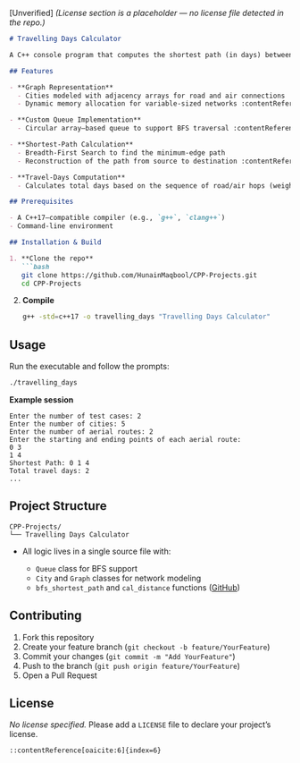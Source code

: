 \[Unverified]
*(License section is a placeholder — no license file detected in the repo.)*

````markdown
# Travelling Days Calculator

A C++ console program that computes the shortest path (in days) between cities connected by roads and optional aerial routes, using a custom graph and BFS implementation. :contentReference[oaicite:0]{index=0}

## Features

- **Graph Representation**  
  - Cities modeled with adjacency arrays for road and air connections  
  - Dynamic memory allocation for variable-sized networks :contentReference[oaicite:1]{index=1}

- **Custom Queue Implementation**  
  - Circular array–based queue to support BFS traversal :contentReference[oaicite:2]{index=2}

- **Shortest-Path Calculation**  
  - Breadth-First Search to find the minimum-edge path  
  - Reconstruction of the path from source to destination :contentReference[oaicite:3]{index=3}

- **Travel-Days Computation**  
  - Calculates total days based on the sequence of road/air hops (weights assumed = 1 day per hop) :contentReference[oaicite:4]{index=4}

## Prerequisites

- A C++17–compatible compiler (e.g., `g++`, `clang++`)  
- Command-line environment

## Installation & Build

1. **Clone the repo**  
   ```bash
   git clone https://github.com/HunainMaqbool/CPP-Projects.git
   cd CPP-Projects
````

2. **Compile**

   ```bash
   g++ -std=c++17 -o travelling_days "Travelling Days Calculator"
   ```

## Usage

Run the executable and follow the prompts:

```bash
./travelling_days
```

**Example session**

```
Enter the number of test cases: 2
Enter the number of cities: 5
Enter the number of aerial routes: 2
Enter the starting and ending points of each aerial route:
0 3
1 4
Shortest Path: 0 1 4
Total travel days: 2
...
```

## Project Structure

```
CPP-Projects/
└── Travelling Days Calculator
```

* All logic lives in a single source file with:

  * `Queue` class for BFS support
  * `City` and `Graph` classes for network modeling
  * `bfs_shortest_path` and `cal_distance` functions ([GitHub][1])

## Contributing

1. Fork this repository
2. Create your feature branch (`git checkout -b feature/YourFeature`)
3. Commit your changes (`git commit -m "Add YourFeature"`)
4. Push to the branch (`git push origin feature/YourFeature`)
5. Open a Pull Request

## License

*No license specified.*
Please add a `LICENSE` file to declare your project’s license.

```
::contentReference[oaicite:6]{index=6}
```

[1]: https://raw.githubusercontent.com/HunainMaqbool/CPP-Projects/main/Travelling%20Days%20Calculator "raw.githubusercontent.com"
